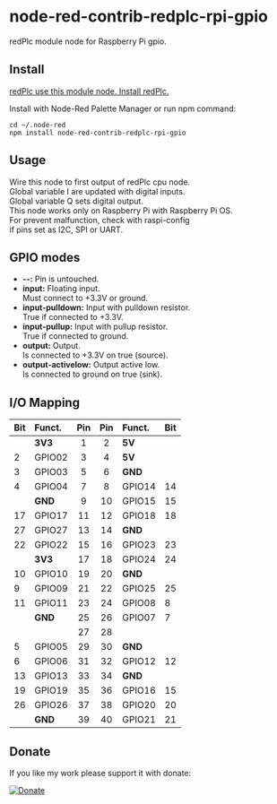 # node-red-contrib-redplc-rpi-gpio

redPlc module node for Raspberry Pi gpio.<br>

## Install

[redPlc use this module node. Install redPlc.](https://www.npmjs.com/package/node-red-contrib-redplc)

Install with Node-Red Palette Manager or run npm command:
```
cd ~/.node-red
npm install node-red-contrib-redplc-rpi-gpio
```
## Usage
Wire this node to first output of redPlc cpu node.<br>
Global variable I are updated with digital inputs.<br>
Global variable Q sets digital output.<br>
This node works only on Raspberry Pi with Raspberry Pi OS.<br>
For prevent malfunction, check with raspi-config<br> 
if pins set as I2C, SPI or UART.<br>

## GPIO modes<br>
* **--:** Pin is untouched.<br>
* **input:** Floating input.<br>
Must connect to +3.3V or ground.
* **input-pulldown:** Input with pulldown resistor.<br>
True if connected to +3.3V.
* **input-pullup:** Input with pullup resistor.<br>
True if connected to ground.<br>
* **output:** Output.<br>
Is connected to +3.3V on true (source).
* **output-activelow:** Output active low.<br>
Is connected to ground on true (sink).

## I/O Mapping

|Bit|Funct.|Pin|Pin|Funct.|Bit|
|:--|:---- |:-:|:-:|:-----|:--|
||**3V3**|1|2|**5V**||
|2|GPIO02|3|4|**5V**||
|3|GPIO03|5|6|**GND**||
|4|GPIO04|7|8|GPIO14|14|
||**GND**|9|10|GPIO15|15|
|17|GPIO17|11|12|GPIO18|18|
|27|GPIO27|13|14|**GND**||
|22|GPIO22|15|16|GPIO23|23|
||**3V3**|17|18|GPIO24|24|
|10|GPIO10|19|20|**GND**||
|9|GPIO09|21|22|GPIO25|25|
|11|GPIO11|23|24|GPIO08|8|
||**GND**|25|26|GPIO07|7|
|||27|28|||
|5|GPIO05|29|30|**GND**||
|6|GPIO06|31|32|GPIO12|12|
|13|GPIO13|33|34|**GND**||
|19|GPIO19|35|36|GPIO16|15|
|26|GPIO26|37|38|GPIO20|20|
||**GND**|39|40|GPIO21|21|

## Donate
If you like my work please support it with donate:

[![Donate](https://img.shields.io/badge/Donate-PayPal-green.svg)](https://www.paypal.com/cgi-bin/webscr?cmd=_s-xclick&hosted_button_id=ZDRCZBQFWV3A6)

